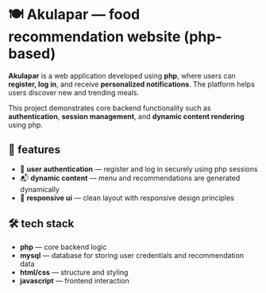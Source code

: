 # 🍽️ Akulapar — food recommendation website (php-based)

**Akulapar** is a web application developed using **php**, where users can **register, log in**, and receive **personalized notifications**. The platform helps users discover new and trending meals.

This project demonstrates core backend functionality such as **authentication**, **session management**, and **dynamic content rendering** using php.

## 🌟 features

- 🔐 **user authentication** — register and log in securely using php sessions
- 📬 **dynamic content** — menu and recommendations are generated dynamically
- 📱 **responsive ui** — clean layout with responsive design principles

## 🛠 tech stack

- **php** — core backend logic
- **mysql** — database for storing user credentials and recommendation data
- **html/css** — structure and styling
- **javascript** — frontend interaction
